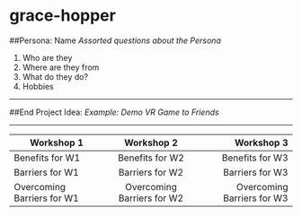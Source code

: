 # grace-hopper

##Persona: Name
*Assorted questions about the Persona*

1. Who are they
2. Where are they from
3. What do they do?
4. Hobbies

___


##End Project Idea:
*Example: Demo VR Game to Friends*
___



| Workshop 1        | Workshop 2           | Workshop 3  |
| ----------------- |:--------------------:| -----------:|
| Benefits for W1      | Benefits for W2 | Benefits for W3 |
| Barriers for W1      | Barriers for W2      |   Barriers for W3 |
| Overcoming Barriers for W1 | Overcoming Barriers for W2      |    Overcoming Barriers for W3 |
